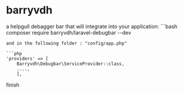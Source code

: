 # barryvdh
a helpgull debagger bar that will integrate into your application:
‍‍‍‍‍‍‍‍‍‍‍‍‍‍‍‍‍‍‍‍‍‍‍‍```bash
composer require barryvdh/laravel-debugbar --dev
```
and in the following folder : "config/app.php"

```php
'providers' => [
    Barryvdh\Debugbar\ServiceProvider::class,
    ....,
    ],
 ```
 
 finish
